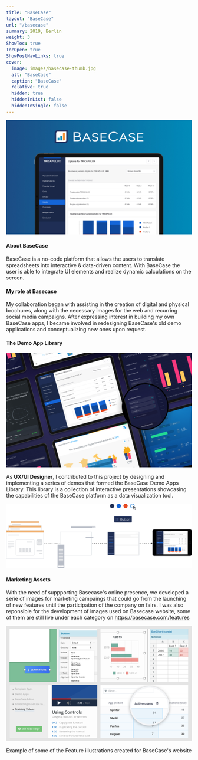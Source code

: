 ```yaml
---
title: "BaseCase"
layout: "BaseCase"
url: "/basecase"
summary: 2019, Berlin
weight: 3
ShowToc: true
TocOpen: true
ShowPostNavLinks: true
cover:
  image: images/basecase-thumb.jpg
  alt: "BaseCase"
  caption: "BaseCase"
  relative: true
  hidden: true
  hiddenInList: false
  hiddenInSingle: false
---
```


![BaseCase](images/basecase-thumb.jpg)

#### About BaseCase

BaseCase is a no-code platform that allows the users to translate spreadsheets into interactive & data-driven content. With BaseCase the user is able to integrate UI elements and realize dynamic calculations on the screen.

#### My role at Basecase

My collaboration began with assisting in the creation of digital and physical brochures, along with the necessary images for the web and recurring social media campaigns. After expressing interest in building my own BaseCase apps, I became involved in redesigning BaseCase's old demo applications and conceptualizing new ones upon request.

#### The Demo App Library

![BaseCase Demo App](images/demo-apps.jpg)

As **UX/UI Designer**, I contributed to this project by designing and implementing a series of demos that formed the BaseCase Demo Apps Library. This library is a collection of interactive presentations showcasing the capabilities of the BaseCase platform as a data visualization tool.

![BC Demo Apps Brief](images/bc-demo-apps-brief.svg)

#### Marketing Assets

With the need of suppporting Basecase's online presence, we developed a serie of images for marketing campaings that could go from the launching of new features until the participation of the company on fairs. I was also reponsible for the development of images used on Basecase website, some of them are still live under each category on https://basecase.com/features

![BaseCase Features](images/basecase-features.svg)

<p class="photo-footnote">Example of some of the Feature illustrations created for BaseCase's website</p>
